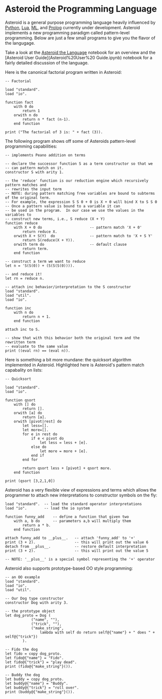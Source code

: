 # Asteroid the Programming Language

Asteroid is a general purpose programming language heavily influenced by [Python](https://www.python.org), [Lua](http://www.lua.org), [ML](https://www.smlnj.org), and [Prolog](http://www.swi-prolog.org) currently under development.  Asteroid implements a new programming paradigm called pattern-level programming.  Below are just a few small programs to give you the flavor of the langugage.

Take a look at the [Asteroid the Language](Asteroid%20the%20Language.ipynb) notebook for an overview and the [Asteroid User Guide](Asteroid%20User%20 Guide.ipynb) notebook for a fairly detailed discussion of the language.

Here is the canonical factorial program written in Asteroid:

```
-- Factorial

load "standard".
load "io".

function fact 
    with 0 do
        return 1
    orwith n do
        return n * fact (n-1).
    end function

print ("The factorial of 3 is: " + fact (3)).
```
The following program shows off some of Asteroids pattern-level programming capabilities:

```
-- implements Peano addition on terms

-- declare the successor function S as a term constructor so that we 
-- can pattern match on it.
constructor S with arity 1.

-- the 'reduce' function is our reduction engine which recursively pattern matches and
-- rewrites the input term
-- NOTE: during pattern matching free variables are bound to subterms of the original term.
-- For example, the expression S S 0 + 0 is X + 0 will bind X to S S 0 
-- Once a pattern value is bound to a variable it can 
-- be used in the program.  In our case we use the values in the variables to 
-- construct new terms, i.e., S reduce (X + Y)
function reduce
    with X + 0 do                      -- pattern match 'X + 0'
        return reduce X.
    orwith X + S(Y)  do                -- pattern match to 'X + S Y'
        return S(reduce(X + Y)).
    orwith term do                     -- default clause
        return term.
    end function

-- construct a term we want to reduce  
let n = 'S(S(0)) + (S(S(S(0)))).

-- and reduce it!
let rn = reduce n.

-- attach inc behavior/interpretation to the S constructor
load "standard".
load "util".
load "io".

function inc 
    with n do
        return n + 1.
    end function
    
attach inc to S.

-- show that with this behavior both the original term and the rewritten term
-- evaluate to the same value
print ((eval rn) == (eval n)).
```

Here is something a bit more mundane: the quicksort algorithm implemented in Asteroid.  Highlighted here is Asteroid's
pattern match capabality on lists:

```
-- Quicksort

load "standard".
load "io".

function qsort
    with [] do
        return [].
    orwith [a] do
        return [a].
    orwith [pivot|rest] do
        let less=[]. 
        let more=[].
        for e in rest do  
            if e < pivot do
                let less = less + [e].
            else do
                let more = more + [e].
            end if
        end for
                        
        return qsort less + [pivot] + qsort more.
    end function
    
print (qsort [3,2,1,0])
```

Asteroid has a very flexible view of expressions and terms which allows the programmer to attach new interpretations to
constructor symbols on the fly:

```
load "standard".  -- load the standard operator interpretations
load "io".        -- load the io system

function funny_add    -- define a function that given two 
    with a, b do      -- parameters a,b will multiply them
        return a * b.
    end function

attach funny_add to __plus__.   -- attach 'funny_add' to '+'
print (3 + 2).                  -- this will print out the value 6
detach from __plus__.           -- restore default interpretation
print (3 + 2).                  -- this will print out the value 5

-- NOTE: '__plus__' is a special symbol representing the '+' operator
```

Asteroid also supports prototype-based OO style programming:

```
-- an OO example
load "standard".
load "io".
load "util".

-- Our Dog type constructor
constructor Dog with arity 3.

-- the prototype object
let dog_proto = Dog (
            ("name", ""),
            ("trick", ""),
            ("make_string", 
                lambda with self do return self@{"name"} + " does " + self@{"trick"})
        ).

-- Fido the dog
let fido = copy dog_proto.
let fido@{"name"} = "Fido".
let fido@{"trick"} = "play dead".
print (fido@{"make_string"}()).

-- Buddy the dog
let buddy = copy dog_proto.
let buddy@{"name"} = "Buddy".
let buddy@{"trick"} = "roll over".
print (buddy@{"make_string"}()).
```

